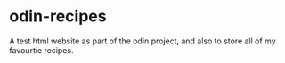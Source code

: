 # odin-recipes

A test html website as part of the odin project, and also to store all of my favourtie recipes.